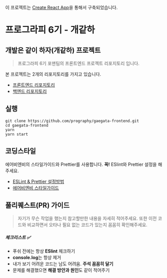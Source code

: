 이 프로젝트는 [Create React App](https://github.com/facebook/create-react-app)을 통해서 구축되었습니다.

# 프로그라피 6기 - 개같하


## 개발은 같이 하자(개같하) 프로젝트

> 프로그라피 6기 포맨팀의 프론트엔드 프로젝트 리포지토리 입니다.

본 프로젝트는 2개의 리포지토리를 가지고 있습니다.

- [프론트엔드 리포지토리](https://github.com/prography/gaegata-frontend.git)
- [백엔드 리포지토리](https://github.com/prography/5th-4man-back)

## 실행

```shell
git clone https://github.com/prography/gaegata-frontend.git
cd gaegata-frontend
yarn
yarn start
```

## 코딩스타일

에어비엔비의 스타일가이드와 Prettier를 사용합니다. **꼭!** ESlint와 Prettier 설정을 해주세요.

- [ESLint & Prettier 설정방법](https://velog.io/@velopert/eslint-and-prettier-in-react)
- [에어비엔비 스타일가이드](https://github.com/airbnb/javascript)

## 풀리퀘스트(PR) 가이드

> 자기가 무슨 작업을 했는지 참고할만한 내용을 자세히 적어주세요.
> 또한 이전 코드와 비교하면서 오타나 필요 없는 코드가 있는지 꼼꼼히 확인해주세요.

##### 체크리스트 ✅

- 푸쉬 전에는 항상 **ESlint** 체크하기
- **console.log**는 항상 제거
- 내가 보기 어려운 코드는 남도 어려움. **주석 꼼꼼히 달기**
- 문제를 해결했으면 **해결 방안과 원인**도 같이 적어주기
